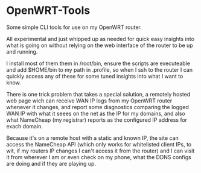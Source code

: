 # OpenWRT-Tools

Some simple CLI tools for use on my OpenWRT router.

All experimental and just whipped up as needed for quick easy insights into what is going on without relying on the web interface of the router to be up and running. 

I install most of them them in /root/bin, ensure the scripts are executeable and add $HOME/bin to my path in .profile, so when I ssh to the router I can quickly access any of these for some tuned insights into what I want to know.

There is one trick problem that takes a special solution, a remotely hosted web page wich can receive WAN IP logs from my OpenWRT router whenever it changes, and report some diagnostics comparing the logged WAN IP with what it seees on the net as the IP for my domains, and also what NameCheap (my registrar) reports as the configured IP address for exach domain.

Because it's on a remote host with a static and known IP, the site can access the NameCheap API (which only works for whitelisted client IPs, to wit, if my routers IP changes I can't access it from the router) and I can visit it from wherever I am or even check on my phone, what the DDNS configs are doing and if they are playing up.